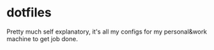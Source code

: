 # dotfiles
Pretty much self explanatory, it's all my configs for my personal&amp;work machine to get job done.
